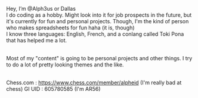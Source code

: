 Hey, I’m @Alph3us or Dallas
<br>
I do coding as a hobby. Might look into it for job prospects in the future, but it's currently for fun and personal projects. 
Though, I'm the kind of person who makes spreadsheets for fun haha (it is, though)<br>
I know three languages: English, French, and a conlang called Toki Pona that has helped me a lot.<br><br>

Most of my "content" is going to be personal projects and other things. I try to do a lot of pretty looking themes and the like.<br><br>

Chess.com : https://www.chess.com/member/alpheid (I'm really bad at chess)
GI UID : 605780585 (I'm AR56)
